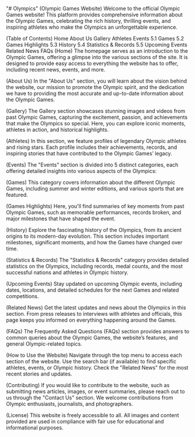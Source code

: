 "# Olympics" 
(Olympic Games Website)
Welcome to the official Olympic Games website! This platform provides comprehensive information about the Olympic Games, celebrating the rich history, thrilling events, and inspiring athletes who make the Olympics an unforgettable experience.

(Table of Contents)
Home
About Us
Gallery
Athletes
Events
5.1 Games
5.2 Games Highlights
5.3 History
5.4 Statistics & Records
5.5 Upcoming Events
Related News
FAQs
(Home)
The homepage serves as an introduction to the Olympic Games, offering a glimpse into the various sections of the site. It is designed to provide easy access to everything the website has to offer, including recent news, events, and more.

(About Us)
In the "About Us" section, you will learn about the vision behind the website, our mission to promote the Olympic spirit, and the dedication we have to providing the most accurate and up-to-date information about the Olympic Games.

(Gallery)
The Gallery section showcases stunning images and videos from past Olympic Games, capturing the excitement, passion, and achievements that make the Olympics so special. Here, you can explore iconic moments, athletes in action, and historical highlights.

(Athletes)
In this section, we feature profiles of legendary Olympic athletes and rising stars. Each profile includes their achievements, records, and inspiring stories that have contributed to the Olympic Games’ legacy.

(Events)
The "Events" section is divided into 5 distinct categories, each offering detailed insights into various aspects of the Olympics:

(Games)
This category covers information about the different Olympic Games, including summer and winter editions, and various sports that are featured.

(Games Highlights)
Here, you'll find summaries of key moments from past Olympic Games, such as memorable performances, records broken, and major milestones that have shaped the event.

(History)
Explore the fascinating history of the Olympics, from its ancient origins to its modern-day evolution. This section includes important milestones, significant moments, and how the Games have changed over time.

(Statistics & Records)
The "Statistics & Records" category provides detailed statistics on the Olympics, including records, medal counts, and the most successful nations and athletes in Olympic history.

(Upcoming Events)
Stay updated on upcoming Olympic events, including dates, locations, and detailed schedules for the next Games and related competitions.

(Related News)
Get the latest updates and news about the Olympics in this section. From press releases to interviews with athletes and officials, this page keeps you informed on everything happening around the Games.

(FAQs)
The Frequently Asked Questions (FAQs) section provides answers to common queries about the Olympic Games, the website’s features, and general Olympic-related topics.

(How to Use the Website)
Navigate through the top menu to access each section of the website.
Use the search bar (if available) to find specific athletes, events, or Olympic history.
Check the "Related News" for the most recent stories and updates.

(Contributing)
If you would like to contribute to the website, such as submitting news articles, images, or event summaries, please reach out to us through the "Contact Us" section. We welcome contributions from Olympic enthusiasts, journalists, and photographers.

(License)
This website is freely accessible to all. All images and content provided are used in compliance with fair use for educational and informational purposes.
